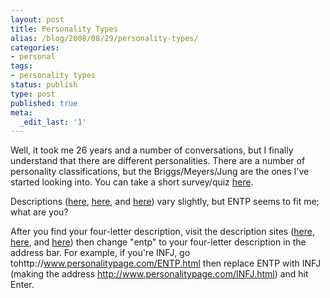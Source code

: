 ```yaml
---
layout: post
title: Personality Types
alias: /blog/2008/08/29/personality-types/
categories:
- personal
tags:
- personality types
status: publish
type: post
published: true
meta:
  _edit_last: '1'
---
```

Well, it took me 26 years and a number of conversations, but I finally understand that there are different personalities. There are a number of personality classifications, but the Briggs/Meyers/Jung are the ones I've started looking into. You can take a short survey/quiz <a title="E/I N/S T/F J/P classification" href="http://www.personalitytype.com/quiz.html" target="_blank">here</a>.

Descriptions (<a title="similarminds.com description of ENTP" href="http://similarminds.com/jung/entp.html" target="_blank">here</a>, <a title="personalitypage.com description of ENTP" href="http://www.personalitypage.com/ENTP.html" target="_blank">here</a>, and <a title="personalitytype.com description of ENTP" href="http://www.personalitytype.com/types/entp.html" target="_blank">here</a>) vary slightly, but ENTP seems to fit me; what are you?

After you find your four-letter description, visit the description sites (<a title="similarminds.com description of ENTP" href="http://similarminds.com/jung/entp.html" target="_blank">here</a>, <a title="personalitypage.com description of ENTP" href="http://www.personalitypage.com/ENTP.html" target="_blank">here</a>, and <a title="personalitytype.com description of ENTP" href="http://www.personalitytype.com/types/entp.html" target="_blank">here</a>) then change "entp" to your four-letter description in the address bar. For example, if you're INFJ, go tohttp://www.personalitypage.com/ENTP.html then replace ENTP with INFJ (making the address http://www.personalitypage.com/INFJ.html) and hit Enter.
